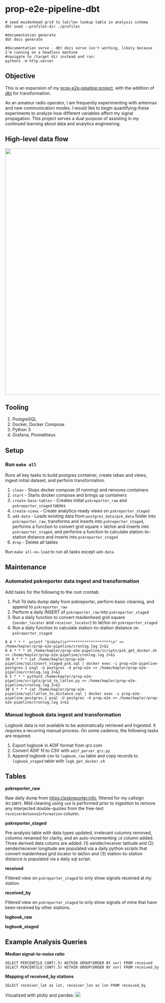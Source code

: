 # **prop-e2e-pipeline-dbt**

```
# seed maidenhead grid to lat/lon lookup table in analysis schema
dbt seed --profiles-dir ./profiles

#documentation generate
dbt docs generate

#documentation serve - dbt docs serve isn't working, likely because I'm running on a headless machine
#navigate to /target dir instead and run:
python3 -m http.server

```

## Objective
This is an expansion of my [prop-e2e-pipeline project](https://github.com/rycolos/prop-e2e-pipeline), with the addition of [dbt](https://getdbt.com/) for transformation.

As an amateur radio operator, I am frequently experimenting with antennas and new communication modes. I would like to begin quantifying these experiments to analyze how different variables affect my signal propagation. This project serves a dual purpose of assisting in my continued learning about data and analytics engineering. 

## High-level data flow
<img src="https://i.imgur.com/RBmN2Y7.png" width="800">

## Tooling
1. PostgreSQL
2. Docker, Docker Compose
3. Python 3
4. Grafana, Prometheus

## Setup
### Run `make all`
Runs all key tasks to build postgres container, create tabes and views, ingest initial dataset, and perform transformation.
1. `clean` - Stops docker compose (if running) and removes containers
2. `start` - Starts docker compose and brings up containers
3. `create-base-tables` - Creates initial `pskreporter_raw` and `pskreporter_staged` tables
4. `create-views` - Create analytics-ready views on `pskreporter_staged`
5. `add-data` - Loads existing data from `postgres_data/psk_data` folder into `pskreporter_raw`, transforms and inserts into `pskreporter_staged`, performs a function to convert grid square > lat/lon and inserts into `pskreporter_staged`, and performs a function to calculate station-to-station distance and inserts into `pskreporter_staged`
6. `drop` - Delete all tables 

Run `make all-no-load` to run all tasks except `add-data`

## Maintenance
### Automated pskreporter data ingest and transformation
Add tasks for the following to the root crontab:
1. Pull 7d data dump daily from pskreporter, perform basic cleaning, and append to `pskreporter_raw`
2. Perform a daily INSERT of `pskreporter_raw` into `pskreporter_staged`
3. Run a daily function to convert maidenhead grid square (`sender_locator` and `receiver_locator`) to lat/lon on `pskreporter_staged`
4. Run a daily function to calculate station-to-station distance on `pskreporter_staged`
```
0 4 * * *  printf "$(date)\n********************\n" >> /home/kepler/prop-e2e-pipeline/cronlog.log 2>&1
0 4 * * * sh /home/kepler/prop-e2e-pipeline/scripts/psk_get_docker.sh >> /home/kepler/prop-e2e-pipeline/cronlog.log 2>&1
30 4 * * * cat /home/kepler/prop-e2e-pipeline/sql/insert_staged_psk.sql | docker exec -i prop-e2e-pipeline-postgres-1 psql -U postgres -d prop-e2e >> /home/kepler/prop-e2e-pipeline/cronlog.log 2>&1
0 5 * * * python3 /home/kepler/prop-e2e-pipeline/scripts/grid_to_latlon.py >> /home/kepler/prop-e2e-pipeline/cronlog.log 2>&1
30 5 * * * cat /home/kepler/prop-e2e-pipeline/sql/latlon_to_distance.sql | docker exec -i prop-e2e-pipeline-postgres-1 psql -U postgres -d prop-e2e >> /home/kepler/prop-e2e-pipeline/cronlog.log 2>&1
```

### Manual logbook data ingest and transformation
Logbook data is not available to be automatically retrieved and ingested. It requires a recurring manual process. On some cadence, the following tasks are required:
1. Export logbook in ADIF format from qrz.com
2. Convert ADIF fil to CSV with `adif_parser_qrz.py`
3. Append logbook csv to `logbook_raw` table and copy records to `logbook_staged` table with `logb_get_docker.sh`

## Tables

**pskreporter_raw**

Raw daily dump from https://pskreporter.info, filtered for my callsign (`KC1QBY`). Mild cleaning using `sed` is performed prior to ingestion to remove any interjected double-quotes from the free-text `receiverAntennaInformation` column.

**pskreporter_staged**

Pre-analysis table with data types updated, irrelevant columns removed, columns renamed for clarity, and an auto-incrementing `id` column added. Three derived data colums are added: (1) sender/receiver latitude and (2) sender/receiver longitude are populated via a daily python scripts that convert maidenhead grid locator to lat/lon and (3) station-to-station distance is populated via a daily sql script.

**received**

Filtered view on `pskreporter_staged` to only show signals received at my station.

**received_by**

Filtered view on `pskreporter_staged` to only show signals of mine that have been received by other stations.

**logbook_raw**

**logbook_staged**

## Example Analysis Queries

**Median signal-to-noise ratio**
```
SELECT PERCENTILE_CONT(.5) WITHIN GROUP(ORDER BY snr) FROM received
SELECT PERCENTILE_CONT(.5) WITHIN GROUP(ORDER BY snr) FROM received_by
```

**Mapping of received_by stations**
```
SELECT receiver_lat as lat, receiver_lon as lon FROM received_by
```
Visualized with plotly and pandas:
<img src="https://i.imgur.com/z8cbSwe.png">
